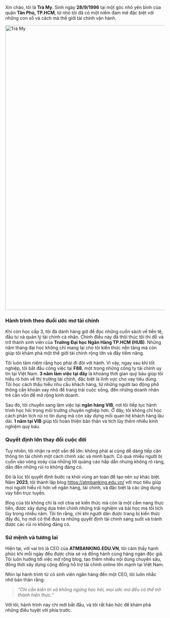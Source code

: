 <p>Xin chào, tôi là <strong>Trà My</strong>. Sinh ngày <strong>28/9/1996</strong> tại một góc nhỏ yên bình của quận <strong>Tân Phú, TP.HCM</strong>, từ nhỏ tôi đã có một niềm đam mê đặc biệt với những con số và cách mà thế giới tài chính vận hành.</p>

<img fetchpriority="high" decoding="async" class="aligncenter wp-image-691 size-full" src="http://atmbanking.edu.vn/wp-content/uploads/2025/01/tra-my-ATMBanking-1.jpg" alt="Trà My" width="600" height="900" srcset="https://atmbanking.edu.vn/wp-content/uploads/2025/01/tra-my-ATMBanking-1.jpg 600w, https://atmbanking.edu.vn/wp-content/uploads/2025/01/tra-my-ATMBanking-1-200x300.jpg 200w" sizes="(max-width: 600px) 100vw, 600px" style="user-select: auto;">

<h3>Hành trình theo đuổi ước mơ tài chính</h3>
<p>Khi còn học cấp 3, tôi đã dành hàng giờ để đọc những cuốn sách về tiền tệ, đầu tư và quản lý tài chính cá nhân. Chính điều này đã thôi thúc tôi thi đỗ và trở thành sinh viên của <strong>Trường Đại học Ngân Hàng TP.HCM (HUB)</strong>. Những năm tháng đại học không chỉ mang lại cho tôi kiến thức nền tảng mà còn giúp tôi khám phá một thế giới tài chính rộng lớn và đầy tiềm năng.</p>
<p>Tôi luôn tâm niệm rằng học phải đi đôi với hành. Vì vậy, ngay sau khi tốt nghiệp, tôi bắt đầu công việc tại <strong>F88</strong>, một trong những công ty tài chính uy tín tại Việt Nam. <strong>3 năm làm việc tại đây</strong> là khoảng thời gian quý báu giúp tôi hiểu rõ hơn về thị trường tài chính, đặc biệt là lĩnh vực cho vay tiêu dùng. Tôi học cách thấu hiểu nhu cầu khách hàng, từ những người lao động phổ thông cần khoản vay nhỏ để trang trải cuộc sống, đến những doanh nhân trẻ cần vốn để mở rộng kinh doanh.</p>
<p>Sau đó, tôi chuyển sang làm việc tại <strong>ngân hàng VIB</strong>, nơi tôi tiếp tục hành trình học hỏi trong môi trường chuyên nghiệp hơn. Ở đây, tôi không chỉ học cách phân tích rủi ro tín dụng mà còn xây dựng mối quan hệ khách hàng lâu dài. <strong>1 năm tại VIB</strong> giúp tôi hoàn thiện bản thân và tích lũy thêm nhiều kinh nghiệm quý báu.</p>

<h3>Quyết định lớn thay đổi cuộc đời</h3>
<p>Tuy nhiên, tôi nhận ra một vấn đề lớn: không phải ai cũng dễ dàng tiếp cận thông tin tài chính một cách chính xác và minh bạch. Có quá nhiều người bị cuốn vào vòng xoáy của những lời quảng cáo hấp dẫn nhưng không rõ ràng, dẫn đến những rủi ro không đáng có.</p>
<p>Đó là lúc tôi quyết định bước ra khỏi vùng an toàn để tạo nên sự khác biệt. Năm <strong>2023</strong>, tôi thành lập blog <a href="https://atmbanking.edu.vn/">https://atmbanking.edu.vn/</a> với mục tiêu giúp mọi người hiểu rõ hơn về ngân hàng, tài chính, và đặc biệt là các ứng dụng vay tiền trực tuyến.</p>
<p>Blog của tôi không chỉ là nơi chia sẻ kiến thức mà còn là một cẩm nang thực tiễn, được xây dựng dựa trên chính những trải nghiệm và bài học mà tôi tích lũy trong nhiều năm. Tôi tin rằng, chỉ khi người dân được trang bị kiến thức đầy đủ, họ mới có thể đưa ra những quyết định tài chính sáng suốt và tránh được các rủi ro không đáng có.</p>

<h3>Sứ mệnh và tương lai</h3>
<p>Hiện tại, với vai trò là CEO của <strong>ATMBANKING.EDU.VN</strong>, tôi cảm thấy hạnh phúc khi mỗi ngày đều được chia sẻ và đồng hành cùng hàng ngàn độc giả. Tôi luôn hướng tới việc mở rộng blog, tạo thêm nhiều nội dung chuyên sâu, đồng thời xây dựng cộng đồng hỗ trợ tài chính online lớn mạnh tại Việt Nam.</p>
<p>Nhìn lại hành trình từ cô sinh viên ngân hàng đến một CEO, tôi luôn nhắc nhở bản thân rằng:</p>
<blockquote><em>"Chỉ cần kiên trì và không ngừng học hỏi, mọi ước mơ đều có thể trở thành hiện thực."</em></blockquote>
<p>Với tôi, hành trình này chỉ mới bắt đầu, và tôi rất háo hức để khám phá những điều tuyệt vời phía trước.</p>
